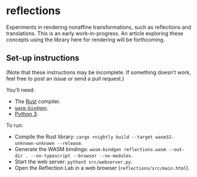 # reflections
Experiments in rendering nonaffine transformations, such as reflections and translations. This is
an early work-in-progress. An article exploring these concepts using the library here for rendering
will be forthcoming.

## Set-up instructions
(Note that these instructions may be incomplete. If something doesn't work, feel free to post an
issue or send a pull request.)

You'll need:
- The [Rust](https://www.rust-lang.org/) compiler.
- [`wasm-bindgen`](https://github.com/rustwasm/wasm-bindgen).
- [Python 3](https://www.python.org/download/releases/3.0/).

To run:
- Compile the Rust library: `cargo +nightly build --target wasm32-unknown-unknown --release`.
- Generate the WASM bindings: `wasm-bindgen reflections.wasm --out-dir . --no-typescript --browser --no-modules`.
- Start the web server: `python3 src/webserver.py`.
- Open the Reflection Lab in a web browser (`reflections/src/main.html`).
